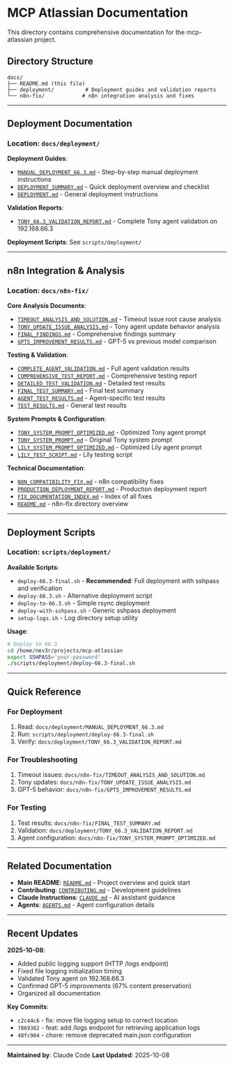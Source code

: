 # MCP Atlassian Documentation

This directory contains comprehensive documentation for the mcp-atlassian project.

## Directory Structure

```
docs/
├── README.md (this file)
├── deployment/          # Deployment guides and validation reports
└── n8n-fix/            # n8n integration analysis and fixes
```

---

## Deployment Documentation

### Location: `docs/deployment/`

**Deployment Guides**:
- [`MANUAL_DEPLOYMENT_66.3.md`](deployment/MANUAL_DEPLOYMENT_66.3.md) - Step-by-step manual deployment instructions
- [`DEPLOYMENT_SUMMARY.md`](deployment/DEPLOYMENT_SUMMARY.md) - Quick deployment overview and checklist
- [`DEPLOYMENT.md`](deployment/DEPLOYMENT.md) - General deployment instructions

**Validation Reports**:
- [`TONY_66.3_VALIDATION_REPORT.md`](deployment/TONY_66.3_VALIDATION_REPORT.md) - Complete Tony agent validation on 192.168.66.3

**Deployment Scripts**: See `scripts/deployment/`

---

## n8n Integration & Analysis

### Location: `docs/n8n-fix/`

**Core Analysis Documents**:
- [`TIMEOUT_ANALYSIS_AND_SOLUTION.md`](n8n-fix/TIMEOUT_ANALYSIS_AND_SOLUTION.md) - Timeout issue root cause analysis
- [`TONY_UPDATE_ISSUE_ANALYSIS.md`](n8n-fix/TONY_UPDATE_ISSUE_ANALYSIS.md) - Tony agent update behavior analysis
- [`FINAL_FINDINGS.md`](n8n-fix/FINAL_FINDINGS.md) - Comprehensive findings summary
- [`GPT5_IMPROVEMENT_RESULTS.md`](n8n-fix/GPT5_IMPROVEMENT_RESULTS.md) - GPT-5 vs previous model comparison

**Testing & Validation**:
- [`COMPLETE_AGENT_VALIDATION.md`](n8n-fix/COMPLETE_AGENT_VALIDATION.md) - Full agent validation results
- [`COMPREHENSIVE_TEST_REPORT.md`](n8n-fix/COMPREHENSIVE_TEST_REPORT.md) - Comprehensive testing report
- [`DETAILED_TEST_VALIDATION.md`](n8n-fix/DETAILED_TEST_VALIDATION.md) - Detailed test results
- [`FINAL_TEST_SUMMARY.md`](n8n-fix/FINAL_TEST_SUMMARY.md) - Final test summary
- [`AGENT_TEST_RESULTS.md`](n8n-fix/AGENT_TEST_RESULTS.md) - Agent-specific test results
- [`TEST_RESULTS.md`](n8n-fix/TEST_RESULTS.md) - General test results

**System Prompts & Configuration**:
- [`TONY_SYSTEM_PROMPT_OPTIMIZED.md`](n8n-fix/TONY_SYSTEM_PROMPT_OPTIMIZED.md) - Optimized Tony agent prompt
- [`TONY_SYSTEM_PROMPT.md`](n8n-fix/TONY_SYSTEM_PROMPT.md) - Original Tony system prompt
- [`LILY_SYSTEM_PROMPT_OPTIMIZED.md`](n8n-fix/LILY_SYSTEM_PROMPT_OPTIMIZED.md) - Optimized Lily agent prompt
- [`LILY_TEST_SCRIPT.md`](n8n-fix/LILY_TEST_SCRIPT.md) - Lily testing script

**Technical Documentation**:
- [`N8N_COMPATIBILITY_FIX.md`](n8n-fix/N8N_COMPATIBILITY_FIX.md) - n8n compatibility fixes
- [`PRODUCTION_DEPLOYMENT_REPORT.md`](n8n-fix/PRODUCTION_DEPLOYMENT_REPORT.md) - Production deployment report
- [`FIX_DOCUMENTATION_INDEX.md`](n8n-fix/FIX_DOCUMENTATION_INDEX.md) - Index of all fixes
- [`README.md`](n8n-fix/README.md) - n8n-fix directory overview

---

## Deployment Scripts

### Location: `scripts/deployment/`

**Available Scripts**:
- `deploy-66.3-final.sh` - **Recommended**: Full deployment with sshpass and verification
- `deploy-66.3.sh` - Alternative deployment script
- `deploy-to-66.3.sh` - Simple rsync deployment
- `deploy-with-sshpass.sh` - Generic sshpass deployment
- `setup-logs.sh` - Log directory setup utility

**Usage**:
```bash
# Deploy to 66.3
cd /home/nev3r/projects/mcp-atlassian
export SSHPASS='your-password'
./scripts/deployment/deploy-66.3-final.sh
```

---

## Quick Reference

### For Deployment
1. Read: `docs/deployment/MANUAL_DEPLOYMENT_66.3.md`
2. Run: `scripts/deployment/deploy-66.3-final.sh`
3. Verify: `docs/deployment/TONY_66.3_VALIDATION_REPORT.md`

### For Troubleshooting
1. Timeout issues: `docs/n8n-fix/TIMEOUT_ANALYSIS_AND_SOLUTION.md`
2. Tony updates: `docs/n8n-fix/TONY_UPDATE_ISSUE_ANALYSIS.md`
3. GPT-5 behavior: `docs/n8n-fix/GPT5_IMPROVEMENT_RESULTS.md`

### For Testing
1. Test results: `docs/n8n-fix/FINAL_TEST_SUMMARY.md`
2. Validation: `docs/deployment/TONY_66.3_VALIDATION_REPORT.md`
3. Agent configuration: `docs/n8n-fix/TONY_SYSTEM_PROMPT_OPTIMIZED.md`

---

## Related Documentation

- **Main README**: [`README.md`](../README.md) - Project overview and quick start
- **Contributing**: [`CONTRIBUTING.md`](../CONTRIBUTING.md) - Development guidelines
- **Claude Instructions**: [`CLAUDE.md`](../CLAUDE.md) - AI assistant guidance
- **Agents**: [`AGENTS.md`](../AGENTS.md) - Agent configuration details

---

## Recent Updates

**2025-10-08**:
- Added public logging support (HTTP /logs endpoint)
- Fixed file logging initialization timing
- Validated Tony agent on 192.168.66.3
- Confirmed GPT-5 improvements (67% content preservation)
- Organized all documentation

**Key Commits**:
- `c2c44c6` - fix: move file logging setup to correct location
- `7869382` - feat: add /logs endpoint for retrieving application logs
- `48fc904` - chore: remove deprecated main.json configuration

---

**Maintained by**: Claude Code
**Last Updated**: 2025-10-08
